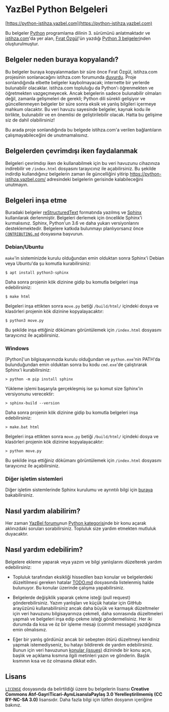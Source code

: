 # YazBel Python Belgeleri

[https://python-istihza.yazbel.com](https://python-istihza.yazbel.com)

Bu belgeler [Python](https://www.python.org/) programlama dilinin 3. sürümünü anlatmaktadır ve
[istihza.com](http://www.istihza.com/)'da yer alan, [Fırat Özgül](http://www.kodlab.com/AuthorDetail.aspx?ID=50)'ün
yazdığı [Python 3 belgeleri](http://belgeler.istihza.com/py3/)nden oluşturulmuştur.

## Belgeler neden buraya kopyalandı?

Bu belgeler buraya kopyalanmadan bir süre önce Fırat Özgül, istihza.com projesinin sonlanacağını istihza.com forumunda
[duyurdu](http://www.istihza.com/forum/viewtopic.php?f=50&t=3849). Proje sonlandığında elbette
belgeler kaybolmayacak; internette bir yerlerde bulunabilir olacaklar. istihza.com topluluğu da Python'ı öğrenmekten ve
öğretmekten vazgeçmeyecek. Ancak belgelerin sadece bulunabilir olmaları değil, zamanla gelişmeleri de gerekli; Python
dili sürekli gelişiyor ve güncellenmeyen belgeler bir süre sonra eksik ve yanlış bilgileri içermeye mahkum olacaktır.
Bu veri havuzu sayesinde belgeler, kaynak kodu ile birlikte, bulunabilir ve en önemlisi de geliştirilebilir olacak.
Hatta bu gelişime siz de dahil olabilirsiniz!

Bu arada proje sonlandığında bu belgede istihza.com'a verilen bağlantıların çalışmayabileceğini de unutmamalısınız.

## Belgelerden çevrimdışı iken faydalanmak

Belgeleri çevrimdışı iken de kullanabilmek için bu veri havuzunu cihazınıza indirebilir ve `/index.html` dosyasını tarayıcınız ile açabilirsiniz.
Bu şekilde indirdip kullandığınız belgelerin zaman ile güncelliğini yitirip https://python-istihza.yazbel.com/ adresindeki belgelerin gerisinde kalabileceğini unutmayın.

## Belgeleri inşa etme

Buradaki belgeler [reStructuredText] formatında yazılmış ve [Sphinx] kullanılarak derlenmiştir.
Belgeleri derlemek için öncelikle Sphinx'i kurmalısınız. Sphinx, Python'un 3.6 ve daha yukarı versiyonlarını desteklemektedir.
Belgelere katkıda bulunmayı planlıyorsanız önce [`CONTRIBUTING.md`](CONTRIBUTING.md) dosyasına başvurun.

### Debian/Ubuntu

`make`'in sisteminizde kurulu olduğundan emin olduktan sonra Sphinx'i Debian veya Ubuntu'da şu komutla kurabilirsiniz:

```shell
$ apt install python3-sphinx
```

Daha sonra projenin kök dizinine gidip bu komutla belgeleri inşa edebilirsiniz:

```shell
$ make html
```

Belgeleri inşa ettikten sonra `move.py` betiği `/build/html/` içindeki dosya ve klasörleri projenin kök dizinine kopyalayacaktır:

```shell
$ python3 move.py
```

Bu şekilde inşa ettiğiniz dökümanı görüntülemek için `/index.html` dosyasını tarayıcınız ile açabilirsiniz.

### Windows

[Python]'un bilgisayarınızda kurulu olduğundan ve `python.exe`'nin PATH'da bulunduğundan emin olduktan sonra bu kodu ``cmd.exe``'de çalıştırarak Sphinx'i kurabilirsiniz:

```shell
> python -m pip install sphinx
```

Yükleme işlemi başarıyla gerçekleşmiş ise şu komut size Sphinx'in versiyonunu verecektir:

```shell
> sphinx-build --version
```

Daha sonra projenin kök dizinine gidip bu komutla belgeleri inşa edebilirsiniz:

```shell
> make.bat html
```

Belgeleri inşa ettikten sonra `move.py` betiği `/build/html/` içindeki dosya ve klasörleri projenin kök dizinine kopyalayacaktır:

```shell
> python move.py
```

Bu şekilde inşa ettiğiniz dökümanı görüntülemek için `/index.html` dosyasını tarayıcınız ile açabilirsiniz.

### Diğer işletim sistemleri

Diğer işletim sistemlerinde Sphinx kurulumu ve ayrıntılı bilgi için [buraya](https://www.sphinx-doc.org/en/master/usage/installation.html) bakabilirsiniz.

## Nasıl yardım alabilirim?

Her zaman [YazBel forumu](https://forum.yazbel.com/)nun [Python kategorisi](https://forum.yazbel.com/c/python)nde bir
konu açarak aklınızdaki soruları sorabilirsiniz. Topluluk size yardım etmekten mutluluk duyacaktır.

## Nasıl yardım edebilirim?

Belgelere ekleme yaparak veya yazım ve bilgi yanlışlarını düzelterek yardım edebilirsiniz:

- Topluluk tarafından eksikliği hissedilen bazı konular ve belgelerdeki düzeltilmesi gereken hatalar [TODO.md](TODO.md) 
dosyasında listelenmiş halde bulunuyor. Bu konular üzerinde çalışma yapabilirsiniz.

- Belgelerde değişiklik yaparak çekme isteği (pull request) gönderebilirsiniz. Yazım yanlışları ve küçük hatalar için
GitHub arayüzünü kullanabilirsiniz ancak daha büyük ve karmaşık düzeltmeler için veri havuzunu bilgisayarınıza çekmeli,
daha sonrasında düzeltmeleri yapmalı ve belgeleri inşa edip çekme isteği göndermelisiniz. Her iki durumda da kısa ve öz bir
işleme mesajı (commit message) yazdığınıza emin olmalısınız.

- Eğer bir yanlış gördünüz ancak bir sebepten ötürü düzeltmeyi kendiniz yapmak istemediyseniz, bu hatayı bildirerek de
yardım edebilirsiniz. Bunun için veri havuzunun [konular (issues)](https://github.com/yazbel/python-istihza/issues)
dizininde bir konu açın, başlık ve açıklama kısmına ilgili metinleri yazın ve gönderin. Başlık kısmının kısa ve öz
olmasına dikkat edin.

## Lisans

[`LICENSE`](LICENSE) dosyasında da belirtildiği üzere bu
belgelerin lisansı **Creative Commons Atıf-GayriTicari-AynıLisanslaPaylaş 3.0 Yerelleştirilmemiş (CC BY-NC-SA 3.0)**
lisansıdır. Daha fazla bilgi için lütfen dosyanın içeriğine bakınız.

[reStructuredText]: http://docutils.sourceforge.net/rst.html
[Sphinx]: http://www.sphinx-doc.org/

